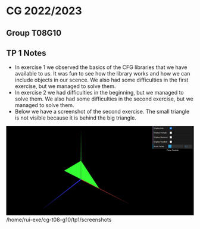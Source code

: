 # CG 2022/2023

## Group T08G10

## TP 1 Notes

- In exercise 1 we observed the basics of the CFG libraries that we have available to us. It was fun to see how the library works and how we can include objects in our scence. We also had some difficulties in the first exercise, but we managed to solve them.
- In exercise 2 we had difficulties in the beginning, but we managed to solve them. We also had some difficulties in the second exercise, but we managed to solve them.
- Below we have a screenshot of the second exercise. The small triangle is not visible because it is behind the big triangle.

![Screenshot 1](screenshots/CG-t08g10-tp1-1.png)
/home/rui-exe/cg-t08-g10/tp1/screenshots
